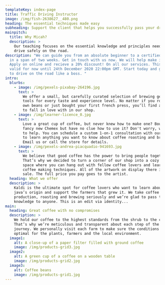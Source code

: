 ```yaml
---
templateKey: index-page
title: Traffic Driving Instructor
image: /img/fish-2638627__480.png
heading: The essential techniques made easy
subheading: Support the client that helps you successfully pass your drivers license
mainpitch:
  title: Why Micah?
  description: >
    Our teaching focuses on the essential knowledge and principles needed to
    drive safely on the road. 
description: "We can guide you from an absolute beginner to a certified driver
  in a span of two weeks. Get in touch with us now. We will help make it happen.
  Apply on online and recieve a 20% discount! On all our services. This will be
  valid for now until 24th December 2020 22:00pm GMT. Start today and get ready
  to drive on the road like a boss. "
intro:
  blurbs:
    - image: /img/pexels-pixabay-264196.jpg
      text: >
        We offer a small, but carefully curated selection of brewing gear and
        tools for every taste and experience level. No matter if you roast your
        own beans or just bought your first french press, you’ll find a gadget
        to fall in love with in our shop.
    - image: /img/learner-licence_0.jpg
      text: >
        Love a great cup of coffee, but never knew how to make one? Bought a
        fancy new Chemex but have no clue how to use it? Don't worry, we’re here
        to help. You can schedule a custom 1-on-1 consultation with our baristas
        to learn anything you want to know about coffee roasting and brewing.
        Email us or call the store for details.
    - image: /img/pexels-andrea-piacquadio-941693.jpg
      text: >
        We believe that good coffee has the power to bring people together.
        That’s why we decided to turn a corner of our shop into a cozy meeting
        space where you can hang out with fellow coffee lovers and learn about
        coffee making techniques. All of the artwork on display there is for
        sale. The full price you pay goes to the artist.
  heading: What we offer
  description: >
    Kaldi is the ultimate spot for coffee lovers who want to learn about their
    java’s origin and support the farmers that grew it. We take coffee
    production, roasting and brewing seriously and we’re glad to pass that
    knowledge to anyone. This is an edit via identity...
main:
  heading: Great coffee with no compromises
  description: >
    We hold our coffee to the highest standards from the shrub to the cup.
    That’s why we’re meticulous and transparent about each step of the coffee’s
    journey. We personally visit each farm to make sure the conditions are
    optimal for the plants, farmers and the local environment.
  image1:
    alt: A close-up of a paper filter filled with ground coffee
    image: /img/products-grid3.jpg
  image2:
    alt: A green cup of a coffee on a wooden table
    image: /img/products-grid2.jpg
  image3:
    alt: Coffee beans
    image: /img/products-grid1.jpg
---
```

